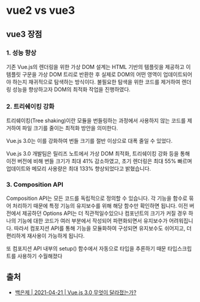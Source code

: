 # vue2 vs vue3

## vue3 장점

### 1. 성능 향상

기존 Vue.js의 렌더링을 위한 가상 DOM 설계는 HTML 기반의 템플릿을 제공하고 이 템플릿 구문을 가상 DOM 트리로 반환한 후 실제로 DOM의 어떤 영역이 업데이트되어야 하는지 재귀적으로 탐색하는 방식이다. 불필요한 탐색을 위한 코드를 제거하여 렌더링 성능을 향상하고자 DOM의 최적화 작업을 진행하였다.

### 2. 트리쉐이킹 강화

트리쉐이킹\(Tree shaking\)이란 모듈을 번들링하는 과정에서 사용하지 않는 코드를 제거하여 파일 크기를 줄이는 최적화 방안을 의미한다.

Vue.js 3.0는 이를 강화하여 번들 크기를 절반 이상으로 대폭 줄일 수 있었다.

Vue.js 3.0 개발팀은 릴리즈 노트에서 가상 DOM 최적화, 트리쉐이킹 강화 등을 통해 이전 버전에 비해 번들 크기가 최대 41% 감소하였고, 초기 렌더링은 최대 55% 빠르며 업데이트와 메모리 사용량은 최대 133% 향상되었다고 밝혔습니다. 

### 3. Composition API

Composition API는 모든 코드를 독립적으로 정의할 수 있습니다. 각 기능을 함수로 묶어 처리하기 때문에 특정 기능의 유지보수를 위해 해당 함수만 확인하면 됩니다. 이전 버전에서 제공하던 Options API는 더 직관적일수있으나 컴포넌트의 크기가 커질 경우 하나의 기능에 대한 코드가 여러 부분에서 작성되어 파편화되면서 유지보수가 어려워집니다. 따라서 컴포지션 API를 통해 기능을 모듈화하여 구성되면 유지보수도 쉬어지고, 더 편리하게 재사용이 가능하게 됩니다.

또 컴포지션 API 내부의 setup\(\) 함수에서 자동으로 타입을 추론하기 때문 타입스크립트를 사용하기 수월해졌다

## 출처

* [백은제 \| 2021-04-21 \| Vue.js 3.0 무엇이 달라졌는가?](https://www.samsungsds.com/kr/insights/vue_js_3.html)

